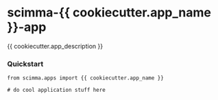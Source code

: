 # scimma-{{ cookiecutter.app_name }}-app

{{ cookiecutter.app_description }}

### Quickstart

```
from scimma.apps import {{ cookiecutter.app_name }}

# do cool application stuff here
```
